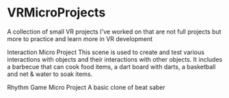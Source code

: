 # VRMicroProjects
A collection of small VR projects I've worked on that are not full projects but more to practice and learn more in VR development


Interaction Micro Project
  This scene is used to create and test various interactions with objects and their interactions with other objects. 
  It includes a barbecue that can cook food items, a dart board with darts, a basketball and net & water to soak items.


Rhythm Game Micro Project
  A basic clone of beat saber
